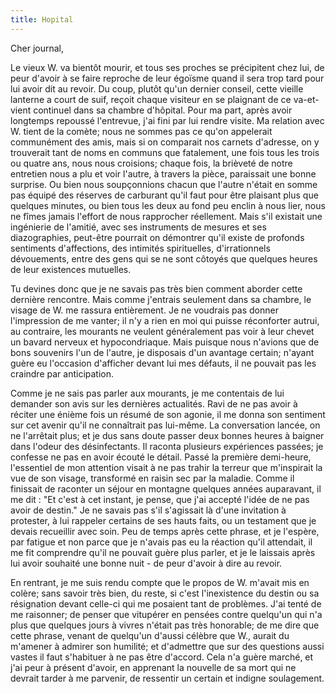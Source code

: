 ```yaml
---
title: Hopital
---
```


Cher journal,


Le vieux W. va bientôt mourir, et tous ses proches se précipitent chez lui, de
peur d'avoir à se faire reproche de leur égoïsme quand il sera trop tard pour
lui avoir dit au revoir. Du coup, plutôt qu'un dernier conseil, cette vieille
lanterne a court de suif, reçoit chaque visiteur en se plaignant de ce
va-et-vient continuel dans sa chambre d'hôpital. Pour ma part, après avoir
longtemps repoussé l'entrevue, j'ai fini par lui rendre visite. Ma relation avec
W. tient de la comète; nous ne sommes pas ce qu'on appelerait communément des
amis, mais si on comparait nos carnets d'adresse, on y trouverait tant de noms
en communs que fatalement, une fois tous les trois ou quatre ans, nous nous
croisions; chaque fois, la brièveté de notre entretien nous a plu et voir
l'autre, à travers la pièce, paraissait une bonne surprise. Ou bien nous
soupçonnions chacun que l'autre n'était en somme pas équipé des réserves de
carburant qu'il faut pour être plaisant plus que quelques minutes, ou bien tous
les deux au fond peu enclin à nous lier, nous ne fîmes jamais l'effort de nous
rapprocher réellement. Mais s'il existait une ingénierie de l'amitié, avec ses
instruments de mesures et ses diazographies, peut-être pourrait on démontrer
qu'il existe de profonds sentiments d'affections, des intimités spirituelles,
d'irrationnels dévouements, entre des gens qui se ne sont côtoyés que quelques
heures de leur existences mutuelles.

Tu devines donc que je ne savais pas très bien comment aborder cette dernière
rencontre. Mais comme j'entrais seulement dans sa chambre, le visage de W. me
rassura entièrement. Je ne voudrais pas donner l'impression de me vanter; il n'y
a rien en moi qui puisse réconforter autrui, au contraire, les mourants ne
veulent généralement pas voir à leur chevet un bavard nerveux et hypocondriaque.
Mais puisque nous n'avions que de bons souvenirs l'un de l'autre, je disposais
d'un avantage certain; n'ayant guère eu l'occasion d'afficher devant lui mes
défauts, il ne pouvait pas les craindre par anticipation.

Comme je ne sais pas parler aux mourants, je me contentais de lui demander son
avis sur les dernières actualités. Ravi de ne pas avoir à réciter une énième
fois un résumé de son agonie, il me donna son sentiment sur cet avenir qu'il ne
connaîtrait pas lui-même. La conversation lancée, on ne l'arrêtait plus; et je
dus sans doute passer deux bonnes heures à baigner dans l'odeur des
désinfectants. Il raconta plusieurs expériences passées; je confesse ne pas en
avoir écouté le détail. Passé la première demi-heure, l'essentiel de mon
attention visait à ne pas trahir la terreur que m'inspirait la vue de son
visage, transformé en raisin sec par la maladie. Comme il finissait de raconter
un séjour en montagne quelques années auparavant, il me dit : "Et c'est à cet
instant, je pense, que j'ai accepté l'idée de ne pas avoir de destin." Je ne
savais pas s'il s'agissait là d'une invitation à protester, à lui rappeler
certains de ses hauts faits, ou un testament que je devais recueillir avec soin.
Peu de temps après cette phrase, et je l'espère, par fatigue et non parce que je
n'avais pas eu la réaction qu'il attendait, il me fit comprendre qu'il ne
pouvait guère plus parler, et je le laissais après lui avoir souhaité une bonne
nuit - de peur d'avoir à dire au revoir.

En rentrant, je me suis rendu compte que le propos de W. m'avait mis en colère;
sans savoir très bien, du reste, si c'est l'inexistence du destin ou sa
résignation devant celle-ci qui me posaient tant de problèmes. J'ai tenté de me
raisonner; de penser que vitupérer en pensées contre quelqu'un qui n'a plus que
quelques jours à vivres n'était pas très honorable; de me dire que cette phrase,
venant de quelqu'un d'aussi célèbre que W., aurait du m'amener à admirer son
humilité; et d'admettre que sur des questions aussi vastes il faut s'habituer à
ne pas être d'accord. Cela n'a guère marché, et j'ai peur à présent d'avoir, en
apprenant la nouvelle de sa mort qui ne devrait tarder à me parvenir, de
ressentir un certain et indigne soulagement.
